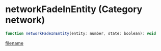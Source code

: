# networkFadeInEntity (Category network)

```js
function networkFadeInEntity(entity: number, state: boolean): void
```

[filename](networkFadeInEntity_m.md ':include')